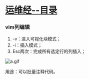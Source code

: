 # [运维经--目录](https://blog.csdn.net/xk_xx/article/details/104141649)
### vim列编辑
1.  <Ctrl>-v：进入可视化块模式；
2. <Shift>-i：插入模式；
3. Esc两次：完成所有选定行的列插入；

![a.gif](https://imgconvert.csdnimg.cn/aHR0cHM6Ly91cGxvYWQtaW1hZ2VzLmppYW5zaHUuaW8vdXBsb2FkX2ltYWdlcy83NjIyOTM1LTA1MjJiYjdhOGE3YmNhMjguZ2lm)

用途：可以批量注释代码。